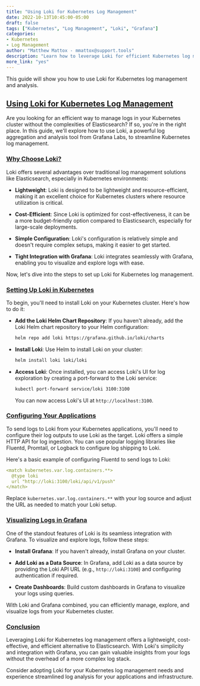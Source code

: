 ```yaml
---
title: "Using Loki for Kubernetes Log Management"
date: 2022-10-13T10:45:00-05:00
draft: false
tags: ["Kubernetes", "Log Management", "Loki", "Grafana"]
categories:
- Kubernetes
- Log Management
author: "Matthew Mattox - mmattox@support.tools"
description: "Learn how to leverage Loki for efficient Kubernetes log management and analysis."
more_link: "yes"
---
```


This guide will show you how to use Loki for Kubernetes log management and analysis.

<!--more-->

## [Using Loki for Kubernetes Log Management](#using-loki-for-kubernetes-log-management)

Are you looking for an efficient way to manage logs in your Kubernetes cluster without the complexities of Elasticsearch? If so, you're in the right place. In this guide, we'll explore how to use Loki, a powerful log aggregation and analysis tool from Grafana Labs, to streamline Kubernetes log management.

### [Why Choose Loki?](#why-choose-loki)

Loki offers several advantages over traditional log management solutions like Elasticsearch, especially in Kubernetes environments:

- **Lightweight**: Loki is designed to be lightweight and resource-efficient, making it an excellent choice for Kubernetes clusters where resource utilization is critical.

- **Cost-Efficient**: Since Loki is optimized for cost-effectiveness, it can be a more budget-friendly option compared to Elasticsearch, especially for large-scale deployments.

- **Simple Configuration**: Loki's configuration is relatively simple and doesn't require complex setups, making it easier to get started.

- **Tight Integration with Grafana**: Loki integrates seamlessly with Grafana, enabling you to visualize and explore logs with ease.

Now, let's dive into the steps to set up Loki for Kubernetes log management.

### [Setting Up Loki in Kubernetes](#setting-up-loki-in-kubernetes)

To begin, you'll need to install Loki on your Kubernetes cluster. Here's how to do it:

- **Add the Loki Helm Chart Repository**: If you haven't already, add the Loki Helm chart repository to your Helm configuration:

   ```bash
   helm repo add loki https://grafana.github.io/loki/charts
   ```

- **Install Loki**: Use Helm to install Loki on your cluster:

   ```bash
   helm install loki loki/loki
   ```

- **Access Loki**: Once installed, you can access Loki's UI for log exploration by creating a port-forward to the Loki service:

   ```bash
   kubectl port-forward service/loki 3100:3100
   ```

   You can now access Loki's UI at `http://localhost:3100`.

### [Configuring Your Applications](#configuring-your-applications)

To send logs to Loki from your Kubernetes applications, you'll need to configure their log outputs to use Loki as the target. Loki offers a simple HTTP API for log ingestion. You can use popular logging libraries like Fluentd, Promtail, or Logback to configure log shipping to Loki.

Here's a basic example of configuring Fluentd to send logs to Loki:

```yaml
<match kubernetes.var.log.containers.**>
  @type loki
  url "http://loki:3100/loki/api/v1/push"
</match>
```

Replace `kubernetes.var.log.containers.**` with your log source and adjust the URL as needed to match your Loki setup.

### [Visualizing Logs in Grafana](#visualizing-logs-in-grafana)

One of the standout features of Loki is its seamless integration with Grafana. To visualize and explore logs, follow these steps:

- **Install Grafana**: If you haven't already, install Grafana on your cluster.

- **Add Loki as a Data Source**: In Grafana, add Loki as a data source by providing the Loki API URL (e.g., `http://loki:3100`) and configuring authentication if required.

- **Create Dashboards**: Build custom dashboards in Grafana to visualize your logs using queries.

With Loki and Grafana combined, you can efficiently manage, explore, and visualize logs from your Kubernetes cluster.

### [Conclusion](#conclusion)

Leveraging Loki for Kubernetes log management offers a lightweight, cost-effective, and efficient alternative to Elasticsearch. With Loki's simplicity and integration with Grafana, you can gain valuable insights from your logs without the overhead of a more complex log stack.

Consider adopting Loki for your Kubernetes log management needs and experience streamlined log analysis for your applications and infrastructure.
